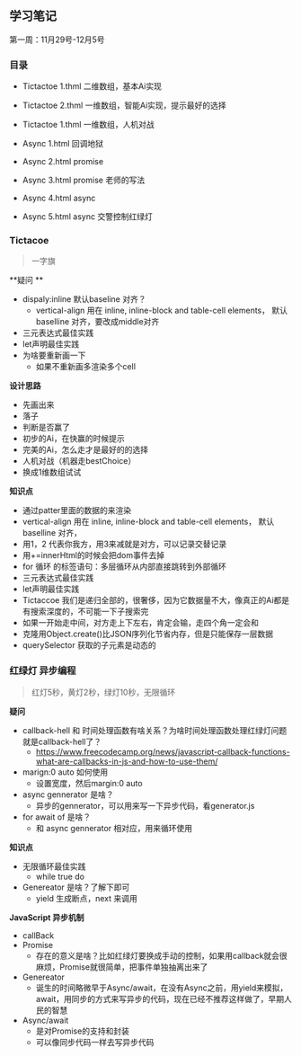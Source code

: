 ## 学习笔记
第一周：11月29号-12月5号

### 目录
- Tictactoe 1.thml  二维数组，基本Ai实现
- Tictactoe 2.thml  一维数组，智能Ai实现，提示最好的选择
- Tictactoe 1.thml  一维数组，人机对战

- Async 1.html 回调地狱
- Async 2.html promise
- Async 3.html promise 老师的写法
- Async 4.html async
- Async 5.html async 交警控制红绿灯

### Tictacoe
> 一字旗

**疑问 **
- dispaly:inline 默认baseline 对齐？  
    - vertical-align 用在 inline, inline-block and table-cell elements， 默认baselline 对齐，要改成middle对齐
- 三元表达式最佳实践
- let声明最佳实践
- 为啥要重新画一下
    - 如果不重新画多渲染多个cell

**设计思路**
- 先画出来
- 落子
- 判断是否赢了
- 初步的Ai，在快赢的时候提示
- 完美的Ai，怎么走才是最好的的选择
- 人机对战（机器走bestChoice）
- 换成1维数组试试

**知识点**
- 通过patter里面的数据的来渲染
- vertical-align 用在 inline, inline-block and table-cell elements， 默认baselline 对齐，
- 用1，2 代表你我方，用3来减就是对方，可以记录交替记录
- 用+=innerHtml的时候会把dom事件去掉
- for 循环 的标签语句：多层循环从内部直接跳转到外部循环
- 三元表达式最佳实践
- let声明最佳实践
- Tictaccoe 我们是递归全部的，很奢侈，因为它数据量不大，像真正的Ai都是有搜索深度的，不可能一下子搜索完
- 如果一开始走中间，对方走上下左右，肯定会输，走四个角一定会和
- 克隆用Object.create()比JSON序列化节省内存，但是只能保存一层数据
- querySelector 获取的子元素是动态的

### 红绿灯 异步编程
> 红灯5秒，黄灯2秒，绿灯10秒，无限循环

**疑问**
- callback-hell 和 时间处理函数有啥关系？为啥时间处理函数处理红绿灯问题就是callback-hell了？
    - https://www.freecodecamp.org/news/javascript-callback-functions-what-are-callbacks-in-js-and-how-to-use-them/
- marign:0 auto 如何使用
    - 设置宽度，然后margin:0 auto
- async gennerator 是啥？
    - 异步的gennerator，可以用来写一下异步代码，看generator.js
- for await of 是啥？
    - 和 async gennerator 相对应，用来循环使用

**知识点**
- 无限循环最佳实践
    - while true do
- Genereator 是啥？了解下即可
    - yield 生成断点，next 来调用

**JavaScript 异步机制**
- callBack
- Promise
    - 存在的意义是啥？比如红绿灯要换成手动的控制，如果用callback就会很麻烦，Promise就很简单，把事件单独抽离出来了
- Genereator
    - 诞生的时间略微早于Async/await，在没有Async之前，用yield来模拟，await，用同步的方式来写异步的代码，现在已经不推荐这样做了，早期人民的智慧
- Async/await
    - 是对Promise的支持和封装
    - 可以像同步代码一样去写异步代码



